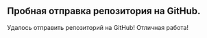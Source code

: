 ## Пробная отправка репозитория на GitHub.
Удалось отправить репозиторий на  GitHub!
Отличная работа!